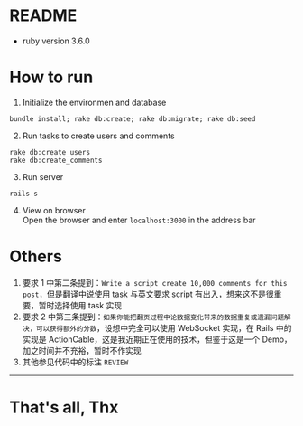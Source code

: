 # README
* ruby version 3.6.0

# How to run
1. Initialize the environmen and database
  ```
  bundle install; rake db:create; rake db:migrate; rake db:seed
  ```
2. Run tasks to create users and comments
  ```
  rake db:create_users
  rake db:create_comments
  ```
3. Run server
  ```
  rails s
  ```
4. View on browser  
Open the browser and enter `localhost:3000` in the address bar

# Others
1. 要求 1 中第二条提到：`Write a script create 10,000 comments for this post`，但是翻译中说使用 task 与英文要求 script 有出入，想来这不是很重要，暂时选择使用 task 实现
2. 要求 2 中第三条提到：`如果你能把翻页过程中论数据变化带来的数据重复或遗漏问题解决，可以获得额外的分数`，设想中完全可以使用 WebSocket 实现，在 Rails 中的实现是 ActionCable，这是我近期正在使用的技术，但鉴于这是一个 Demo，加之时间并不充裕，暂时不作实现
3. 其他参见代码中的标注 `REVIEW`

---
# That's all, Thx
